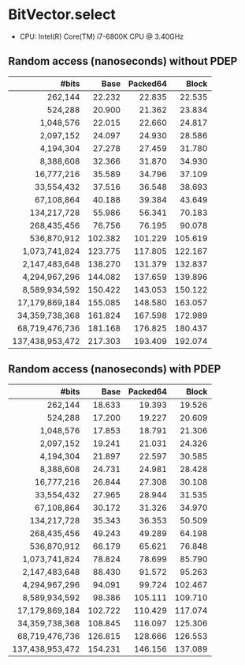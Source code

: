 # BitVector.select

- CPU: Intel(R) Core(TM) i7-6800K CPU @ 3.40GHz

## Random access (nanoseconds) without PDEP

#bits          |    Base| Packed64|   Block
--------------:|-------:|--------:|-------:
262,144        |  22.232|   22.835|  22.535
524,288        |  20.900|   21.362|  23.834
1,048,576      |  22.015|   22.660|  24.817
2,097,152      |  24.097|   24.930|  28.586
4,194,304      |  27.278|   27.459|  31.780
8,388,608      |  32.366|   31.870|  34.930
16,777,216     |  35.589|   34.796|  37.109
33,554,432     |  37.516|   36.548|  38.693
67,108,864     |  40.188|   39.384|  43.649
134,217,728    |  55.986|   56.341|  70.183
268,435,456    |  76.756|   76.195|  90.078
536,870,912    | 102.382|  101.229| 105.619
1,073,741,824  | 123.775|  117.805| 122.167
2,147,483,648  | 138.270|  131.379| 132.837
4,294,967,296  | 144.082|  137.659| 139.896
8,589,934,592  | 150.422|  143.053| 150.122
17,179,869,184 | 155.085|  148.580| 163.057
34,359,738,368 | 161.824|  167.598| 172.989
68,719,476,736 | 181.168|  176.825| 180.437
137,438,953,472| 217.303|  193.409| 192.074

## Random access (nanoseconds) with PDEP

#bits          |    Base| Packed64|   Block
--------------:|-------:|--------:|-------:
262,144        |  18.633|   19.393|  19.526
524,288        |  17.200|   19.227|  20.609
1,048,576      |  17.853|   18.791|  21.306
2,097,152      |  19.241|   21.031|  24.326
4,194,304      |  21.897|   22.597|  30.585
8,388,608      |  24.731|   24.981|  28.428
16,777,216     |  26.844|   27.308|  30.108
33,554,432     |  27.965|   28.944|  31.535
67,108,864     |  30.172|   31.326|  34.970
134,217,728    |  35.343|   36.353|  50.509
268,435,456    |  49.243|   49.289|  64.198
536,870,912    |  66.179|   65.621|  76.848
1,073,741,824  |  78.824|   78.699|  85.790
2,147,483,648  |  88.430|   91.572|  95.263
4,294,967,296  |  94.091|   99.724| 102.467
8,589,934,592  |  98.386|  105.111| 109.710
17,179,869,184 | 102.722|  110.429| 117.074
34,359,738,368 | 108.845|  116.097| 125.306
68,719,476,736 | 126.815|  128.666| 126.553
137,438,953,472| 154.231|  146.156| 137.089
